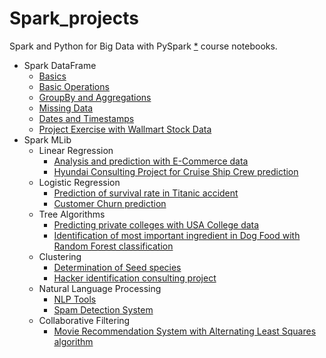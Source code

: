 # Spark_projects
Spark and Python for Big Data with PySpark [*](https://www.udemy.com/course/spark-and-python-for-big-data-with-pyspark/) course notebooks.

- Spark DataFrame
  - [Basics](https://github.com/PrettyCharity/Spark_projects/blob/main/Spark_DataFrames/Spark%20DataFrane%20Basics.ipynb)
  - [Basic Operations](https://github.com/PrettyCharity/Spark_projects/blob/main/Spark_DataFrames/Spark%20DF%20Basic%20Operations.ipynb)
  - [GroupBy and Aggregations](https://github.com/PrettyCharity/Spark_projects/blob/main/Spark_DataFrames/Spark%20DF%20Groupby%20and%20Aggregations.ipynb)
  - [Missing Data](https://github.com/PrettyCharity/Spark_projects/blob/main/Spark_DataFrames/Spark%20DF%20Missing%20Data.ipynb)
  - [Dates and Timestamps](https://github.com/PrettyCharity/Spark_projects/blob/main/Spark_DataFrames/Spark%20DF%20Dates%20and%20Timestamps.ipynb)
  - [Project Exercise with Wallmart Stock Data](https://github.com/PrettyCharity/Spark_projects/blob/main/Spark_DataFrames/Spark%20DataFrames%20Project%20Exercise.ipynb)
- Spark MLib
  - Linear Regression
    - [Analysis and prediction with E-Commerce data](https://github.com/PrettyCharity/Spark_projects/blob/main/Spark_for_Machine_Learning/Linear_Regression/LR%20Project%20with%20Spark.ipynb)
    - [Hyundai Consulting Project for Cruise Ship Crew prediction](https://github.com/PrettyCharity/Spark_projects/blob/main/Spark_for_Machine_Learning/Linear_Regression/Hyundai%20Consulting%20Project.ipynb)
   - Logistic Regression
     - [Prediction of survival rate in Titanic accident](https://github.com/PrettyCharity/Spark_projects/blob/main/Spark_for_Machine_Learning/Logistic_Regression/LR%20Code%20Along.ipynb)
     - [Customer Churn prediction](https://github.com/PrettyCharity/Spark_projects/blob/main/Spark_for_Machine_Learning/Logistic_Regression/Churn%20Data%20Modelling.ipynb)
   - Tree Algorithms
      - [Predicting private colleges with USA College data](https://github.com/PrettyCharity/Spark_projects/blob/main/Spark_for_Machine_Learning/Tree_Methods/College%20Study%20with%20Tree%20Models.ipynb)
      - [Identification of most important ingredient in Dog Food with Random Forest classification](https://github.com/PrettyCharity/Spark_projects/blob/main/Spark_for_Machine_Learning/Tree_Methods/Dog%20Food%20investigation%20with%20RFC.ipynb)
    - Clustering
      - [Determination of Seed species](https://github.com/PrettyCharity/Spark_projects/blob/main/Spark_for_Machine_Learning/Clustering/Clustering%20Code%20Along%20-%20Seed%20Dataset.ipynb)
      - [Hacker identification consulting project](https://github.com/PrettyCharity/Spark_projects/blob/main/Spark_for_Machine_Learning/Clustering/KMeans%20-%20Hack%20Data%20Consulting%20Project.ipynb)
    - Natural Language Processing
      - [NLP Tools](https://github.com/PrettyCharity/Spark_projects/blob/main/Spark_for_Machine_Learning/Natural_Language_Processing/NLP%20Tools.ipynb)
      - [Spam Detection System](https://github.com/PrettyCharity/Spark_projects/blob/main/Spark_for_Machine_Learning/Natural_Language_Processing/NLP%20-%20Spam%20Detection%20System.ipynb)   
    - Collaborative Filtering
      - [Movie Recommendation System with Alternating Least Squares algorithm](https://github.com/PrettyCharity/Spark_projects/blob/main/Spark_for_Machine_Learning/Recommender_Systems/Movie%20Recommender%20System.ipynb)          
